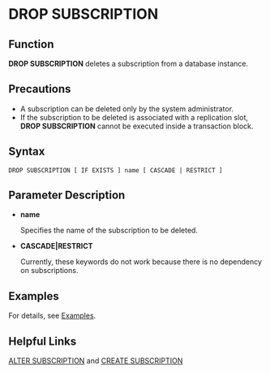 # DROP SUBSCRIPTION<a name="EN-US_TOPIC_0000001198597488"></a>

## Function<a name="section131281394204"></a>

**DROP SUBSCRIPTION**  deletes a subscription from a database instance.

## Precautions<a name="section7392192602015"></a>

-   A subscription can be deleted only by the system administrator.
-   If the subscription to be deleted is associated with a replication slot,  **DROP SUBSCRIPTION**  cannot be executed inside a transaction block.

## Syntax<a name="section1367518145205"></a>

```
DROP SUBSCRIPTION [ IF EXISTS ] name [ CASCADE | RESTRICT ]
```

## Parameter Description<a name="section9378519122011"></a>

-   **name**

    Specifies the name of the subscription to be deleted.

-   **CASCADE|RESTRICT**

    Currently, these keywords do not work because there is no dependency on subscriptions.


## Examples<a name="section11649214223"></a>

For details, see  [Examples](create-subscription.md#section1399192015610).

## Helpful Links<a name="section36721282226"></a>

[ALTER SUBSCRIPTION](alter-subscription.md)  and  [CREATE SUBSCRIPTION](create-subscription.md)

